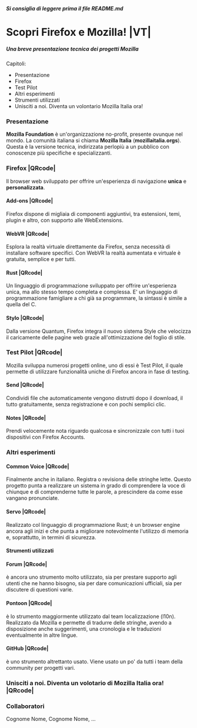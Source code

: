 **_Si consiglia di leggere prima il file README.md_**

# Scopri Firefox e Mozilla!  |VT|

##### Una breve presentazione tecnica dei progetti Mozilla

Capitoli:
* Presentazione
* Firefox
* Test Pilot
* Altri esperimenti
* Strumenti utilizzati
* Unisciti a noi. Diventa un volontario Mozilla Italia ora!

### Presentazione
**Mozilla Foundation** è un'organizzazione no-profit, presente ovunque nel mondo. La comunità italiana si chiama **Mozilla Italia** (**mozillaitalia.orgs**).
Questa è la versione tecnica, indirizzata perlopiù a un pubblico con conoscenze più specifiche e specializzanti.

### Firefox |QRcode|
Il browser web sviluppato per offrire un'esperienza di navigazione **unica** e **personalizzata**.

#### Add-ons |QRcode|
Firefox dispone di migliaia di componenti aggiuntivi, tra estensioni, temi, plugin e altro, con supporto alle WebExtensions.

#### WebVR |QRcode|
Esplora la realtà virtuale direttamente da Firefox, senza necessità di installare software specifici. Con WebVR la realtà aumentata e virtuale è gratuita, semplice e per tutti.

#### Rust |QRcode|
Un linguaggio di programmazione sviluppato per offrire un'esperienza unica, ma allo stesso tempo completa e complessa. E' un linguaggio di programmazione famigliare a chi già sa programmare, la sintassi è simile a quella del C.

#### Stylo |QRcode|
Dalla versione Quantum, Firefox integra il nuovo sistema Style che velocizza il caricamente delle pagine web grazie all'ottimizzazione del foglio di stile.

### Test Pilot |QRcode|
Mozilla sviluppa numerosi progetti online, uno di essi è Test Pilot, il quale permette di utilizzare funzionalità uniche di Firefox ancora in fase di testing.

#### Send |QRcode|
Condividi file che automaticamente vengono distrutti dopo il download, il tutto gratuitamente, senza registrazione e con pochi semplici clic.

#### Notes |QRcode|
Prendi velocemente nota riguardo qualcosa e sincronizzale con tutti i tuoi dispositivi con Firefox Accounts.

### Altri esperimenti

#### Common Voice |QRcode|
Finalmente anche in italiano. Registra o revisiona delle stringhe lette. Questo progetto punta a realizzare un sistema in grado di comprendere la voce di chiunque e di comprenderne tutte le parole, a prescindere da come esse vangano pronunciate.

#### Servo |QRcode|
Realizzato col linguaggio di programmazione Rust; è un browser engine ancora agli inizi e che punta a migliorare notevolmente l'utilizzo di memoria e, soprattutto, in termini di sicurezza.

#### Strumenti utilizzati

#### Forum |QRcode|
è ancora uno strumento molto utilizzato, sia per prestare supporto agli utenti che ne hanno bisogno, sia per dare comunicazioni ufficiali, sia per discutere di questioni varie.

#### Pontoon |QRcode|
è lo strumento maggiormente utilizzato dal team localizzazione (l10n). Realizzato da Mozilla e permette di tradurre delle stringhe, avendo a disposizione anche suggerimenti, una cronologia e le traduzioni eventualmente in altre lingue.

#### GitHub |QRcode|
è uno strumento altrettanto usato. Viene usato un po' da tutti i team della community per progetti vari.

### Unisciti a noi. Diventa un volotario di Mozilla Italia ora! |QRcode|

### Collaboratori

Cognome Nome, Cognome Nome, ...
